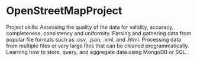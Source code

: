 # OpenStreetMapProject
Project skills: Assessing the quality of the data for validity, accuracy, completeness, consistency and uniformity. Parsing and gathering data from popular file formats such as .csv, .json, .xml, and .html. Processing data from multiple files or very large files that can be cleaned programmatically. Learning how to store, query, and aggregate data using MongoDB or SQL.
